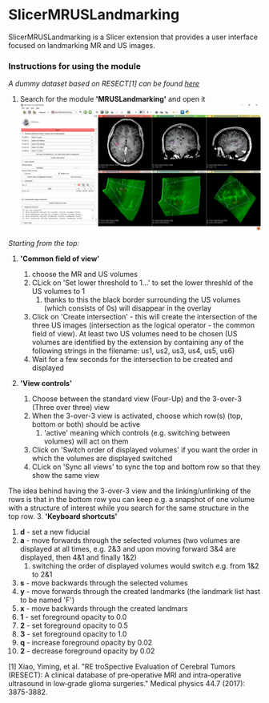 # SlicerMRUSLandmarking
SlicerMRUSLandmarking is a Slicer extension that provides a user interface focused on landmarking MR and US images.

### Instructions for using the module

*A dummy dataset based on RESECT[1] can be found
[here](https://www.dropbox.com/sh/gabm0rqdh8kttj6/AADJfwfJnduJG4GJ92tygPufa?dl=0)*
1. Search for the module **'MRUSLandmarking'** and open it
![Extension screenshot](./misc/GUIpreview.png)

*Starting from the top:*

1. **'Common field of view'**
   1. choose the MR and US volumes
   2. CLick on 'Set lower threshold to 1...' to set the lower threshld of the US volumes to 1
      1. thanks to this the black border surrounding the US volumes (which consists of 0s) will disappear in the overlay
   3. Click on 'Create intersection' - this will create the intersection of the three US images (intersection as the
   logical operator - the common field of view). At least two US volumes need to be chosen (US volumes are identified by
   the extension by containing any of the following strings in the filename: us1, us2, us3, us4, us5, us6)
   4. Wait for a few seconds for the intersection to be created and displayed

2. **'View controls'**
   1. Choose between the standard view (Four-Up) and the 3-over-3 (Three over three) view
   2. When the 3-over-3 view is activated, choose which row(s) (top, bottom or both) should be active
      1. 'active' meaning which controls (e.g. switching between volumes) will act on them
   3. Click on 'Switch order of displayed volumes' if you want the order in which the volumes are displayed switched
   4. CLick on 'Sync all views' to sync the top and bottom row so that they show the same view

The idea behind having the 3-over-3 view and the linking/unlinking of the rows is that in the bottom row you can keep
e.g. a snapshot of one volume with a structure of interest while you search for the same structure in the top row.
3. **'Keyboard shortcuts'**
   1. **d** - set a new fiducial
   2. **a** - move forwards through the selected volumes (two volumes are displayed at all times, e.g. 2&3 and upon
   moving forward 3&4 are displayed, then 4&1 and finally 1&2)
      1. switching the order of displayed volumes would switch e.g. from 1&2 to 2&1
   3. **s** - move backwards through the selected volumes
   4. **y** - move forwards through the created landmarks (the landmark list hast to be named 'F')
   5. **x** - move backwards through the created landmars
   6. **1** - set foreground opacity to 0.0
   7. **2** - set foreground opacity to 0.5
   8. **3** - set foreground opacity to 1.0
   9. **q** - increase foreground opacity by 0.02
   10. **2** - decrease foreground opacity by 0.02

[1] Xiao, Yiming, et al. "RE troSpective Evaluation of Cerebral Tumors (RESECT): A clinical database of pre‐operative
MRI and intra‐operative ultrasound in low‐grade glioma surgeries." Medical physics 44.7 (2017): 3875-3882.